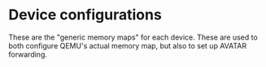 # Device configurations

These are the "generic memory maps" for each device.
These are used to both configure QEMU's actual memory map, but also
to set up AVATAR forwarding.

